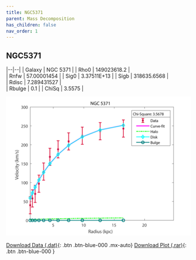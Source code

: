 ```yaml
---
title: NGC5371
parent: Mass Decomposition
has_children: false
nav_order: 1
---
```


## NGC5371

|--|--|
| Galaxy    | NGC 5371	 |
| Rho0     |	149023618.2		   |   
| Rnfw  | 57.00001454		  |
| Sig0     | 3.37511E+13		 |
| Sigb     | 318635.6568		|  
| Rdisc  | 7.289431527		|   
| Rbulge      | 0.1	 | 
| ChiSq | 3.5575 |

![](/assets/plot/NGC5371.jpg)

[Download Data (.dat)](https://raw.githubusercontent.com/adhitya-spas/Database/gh-pages/assets/data/NGC5371.dat){: .btn .btn-blue-000 .mx-auto}
[Download Plot (.rar)](https://github.com/adhitya-spas/Database/blob/gh-pages/assets/plot/NGC5371.rar?raw=true){: .btn .btn-blue-000 }

